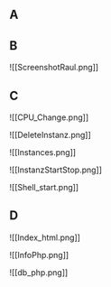 
## A

## B
![[ScreenshotRaul.png]]

## C
![[CPU_Change.png]]

![[DeleteInstanz.png]]

![[Instances.png]]

![[InstanzStartStop.png]]

![[Shell_start.png]]
## D
![[Index_html.png]]

![[InfoPhp.png]]

![[db_php.png]]